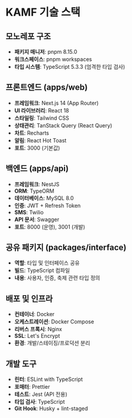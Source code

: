 # KAMF 기술 스택

## 모노레포 구조

- **패키지 매니저**: pnpm 8.15.0
- **워크스페이스**: pnpm workspaces
- **타입 시스템**: TypeScript 5.3.3 (엄격한 타입 검사)

## 프론트엔드 (apps/web)

- **프레임워크**: Next.js 14 (App Router)
- **UI 라이브러리**: React 18
- **스타일링**: Tailwind CSS
- **상태관리**: TanStack Query (React Query)
- **차트**: Recharts
- **알림**: React Hot Toast
- **포트**: 3000 (기본값)

## 백엔드 (apps/api)

- **프레임워크**: NestJS
- **ORM**: TypeORM
- **데이터베이스**: MySQL 8.0
- **인증**: JWT + Refresh Token
- **SMS**: Twilio
- **API 문서**: Swagger
- **포트**: 8000 (운영), 3001 (개발)

## 공유 패키지 (packages/interface)

- **역할**: 타입 및 인터페이스 공유
- **빌드**: TypeScript 컴파일
- **내용**: 사용자, 인증, 축제 관련 타입 정의

## 배포 및 인프라

- **컨테이너**: Docker
- **오케스트레이션**: Docker Compose
- **리버스 프록시**: Nginx
- **SSL**: Let's Encrypt
- **환경**: 개발/스테이징/프로덕션 분리

## 개발 도구

- **린터**: ESLint with TypeScript
- **포매터**: Prettier
- **테스트**: Jest (API 전용)
- **타입 검사**: TypeScript
- **Git Hook**: Husky + lint-staged
